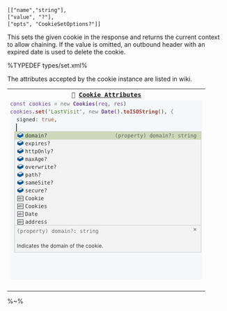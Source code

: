 ```## async set => void
[["name","string"],
["value", "?"],
["opts", "CookieSetOptions?"]]
```

This sets the given cookie in the response and returns the current context to allow chaining. If the value is omitted, an outbound header with an expired date is used to delete the cookie.

%TYPEDEF types/set.xml%

The attributes accepted by the cookie instance are listed in wiki.

<table>
<tr><th><kbd>🍪 <a href="../../wiki/Cookie-Attributes">Cookie Attributes</a></kbd></th></tr>
<!-- block-start -->
<tr><td>
<img src="/wiki/cookies.gif" alt="Cookies Attributes: domain, expires, httpOnly, maxAge, overwrite, path, sameSite, secure">
</td></tr>
<tr><td><md2html>


</md2html></td></tr>
<!-- /block-end -->
</table>

%~%